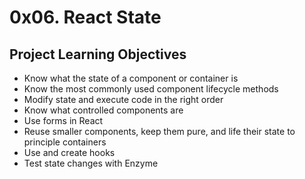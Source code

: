 # 0x06. React State

## Project Learning Objectives
* Know what the state of a component or container is
* Know the most commonly used component lifecycle methods
* Modify state and execute code in the right order
* Know what controlled components are
* Use forms in React
* Reuse smaller components, keep them pure, and life their state to principle containers
* Use and create hooks
* Test state changes with Enzyme
